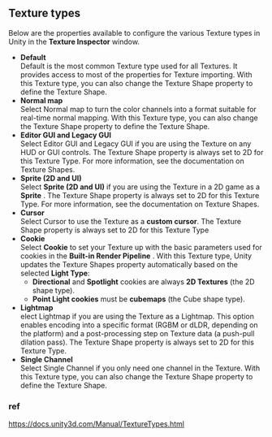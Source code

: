 ## Texture types
Below are the properties available to configure the various Texture types in Unity in the **Texture Inspector** window.
 
 
- **Default** \
  Default is the most common Texture type used for all Textures. It provides access to most of the properties for Texture importing. With this Texture type, you can also change the Texture Shape property to define the Texture Shape.
- **Normal map** \
  Select Normal map
 to turn the color channels into a format suitable for real-time normal mapping. With this Texture type, you can also change the Texture Shape property to define the Texture Shape.
- **Editor GUI and Legacy GUI** \
  Select Editor GUI and Legacy GUI if you are using the Texture on any HUD or GUI controls. The Texture Shape property is always set to 2D for this Texture Type. For more information, see the documentation on Texture Shapes.
- **Sprite (2D and UI)** \
  Select **Sprite (2D and UI)** if you are using the Texture in a 2D game as a **Sprite**
. The Texture Shape property is always set to 2D for this Texture Type. For more information, see the documentation on Texture Shapes.
- **Cursor** \
  Select Cursor to use the Texture as a **custom cursor**. The Texture Shape property is always set to 2D for this Texture Type
- **Cookie** \
  Select **Cookie** to set your Texture up with the basic parameters used for cookies in the **Built-in Render Pipeline**
. With this Texture type, Unity updates the Texture Shapes property automatically based on the selected **Light Type**:
  - **Directional** and **Spotlight** cookies are always **2D Textures** (the 2D shape type).
  - **Point Light cookies** must be **cubemaps** (the Cube shape type).
- **Lightmap** \
  elect Lightmap
 if you are using the Texture as a Lightmap. This option enables encoding into a specific format (RGBM or dLDR, depending on the platform) and a post-processing
 step on Texture data (a push-pull dilation pass). The Texture Shape property is always set to 2D for this Texture Type.
- **Single Channel** \
  Select Single Channel if you only need one channel in the Texture. With this Texture type, you can also change the Texture Shape property to define the Texture Shape.













### ref
https://docs.unity3d.com/Manual/TextureTypes.html

